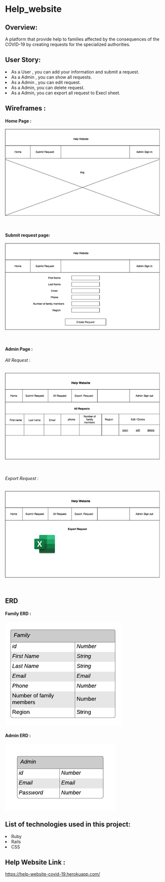 # Help_website

## Overview:

A platform that provide help to families affected by the consequences of the COVID-19  by creating requests for the specialized authorities.

## User Story:
<li>As a User , you can add your information and submit a request.

<li>As a Admin , you can show all requests.
<li>As a Admin , you can edit request. 
<li>As a Admin, you can delete request.
<li>As a Admin, you can export all request to Execl sheet.

## Wireframes :

#### Home Page :

![home_page](help_website/imgs/home_page.png)

<br>

#### Submit request page:
![home_page](help_website/imgs/submit_requist_page.png)

<br>

#### Admin Page :

###### All Request :
![all_request_page](help_website/imgs/all_request_page.png)

<br>

###### Export Request :
![accepted_request_page](help_website/imgs/export.png)

<br>

## ERD 

#### Family ERD :
![family_page](help_website/imgs/family_erd.png)

#### Admin ERD :
![admin_page](help_website/imgs/admin_erd.png)


## List of technologies used in this project:

<li>Ruby
<li>Rails
<li>CSS

## Help Website Link :
https://help-website-covid-19.herokuapp.com/
